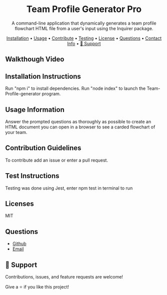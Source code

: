 <h1 align="center">Team Profile Generator Pro</h1>

<p align="center">A command-line application that dynamically generates a team profile flowchart HTML file from a user's input using the Inquirer package.</p>
 
<p align="center">
<a href="#installation-instructions">Installation</a> •
<a href="#usage-information">Usage</a> •
<a href="#contribution-guidelines">Contribute</a> •
<a href="#test-instructions">Testing</a> •
<a href="#licenses">License</a> •
<a href="#questions">Questions</a> •
<a href="#contact">Contact Info</a> •
<a href="#-support">🤝 Support</a> 
</p>

## Walkthough Video
## Installation Instructions 
Run "npm i" to install dependencies. Run "node index" to launch the Team-Profile-generator program.
## Usage Information
Answer the prompted questions as thoroughly as possible to create an HTML document you can open in a browser to see a carded flowchart of your team.
## Contribution Guidelines
To contribute add an issue or enter a pull request.
## Test Instructions
Testing was done using Jest, enter npm test  in terminal to run
## Licenses
MIT


## Questions

- [Github](https://github.com/davetoth77 "davetoth77")
- [Email](mailto:dtoth77@gmail.com?subject=Hi "Hi!")

## 🤝 Support

Contributions, issues, and feature requests are welcome!

Give a ⭐️  if you like this project!
